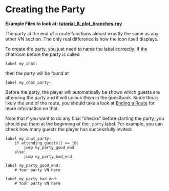 # Creating the Party

**Example Files to look at: [tutorial_8_plot_branches.rpy](https://github.com/shawna-p/mysterious-messenger/blob/master/game/tutorial_day_scripts/tutorial_8_plot_branches.rpy "tutorial_8_plot_branches")**

The party at the end of a route functions almost exactly the same as any other VN section. The only real difference is how the icon itself displays.

To create the party, you just need to name the label correctly. If the chatroom before the party is called

```renpy
label my_chat:
```

then the party will be found at

```renpy
label my_chat_party:
```

Before the party, the player will automatically be shown which guests are attending the party and it will unlock them in the guestbook. Since this is likely the end of the route, you should take a look at [Ending a Route](Ending-a-Route.md) for more information on that.

Note that if you want to do any final "checks" before starting the party, you should put them at the beginning of the `_party` label. For example, you can check how many guests the player has successfully invited:

```renpy
label my_chat_party:
    if attending_guests() >= 10:
        jump my_party_good_end
    else:
        jump my_party_bad_end

label my_party_good_end:
    # Your party VN here

label my_party_bad_end:
    # Your party VN here
```
